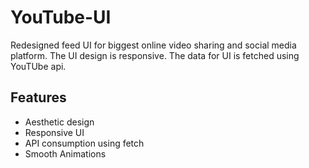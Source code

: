# YouTube-UI

Redesigned feed UI for biggest online video sharing and social media platform.
The UI design is responsive.
The data for UI is fetched using YouTUbe api.

## Features
- Aesthetic design
- Responsive UI
- API consumption using fetch
- Smooth Animations
